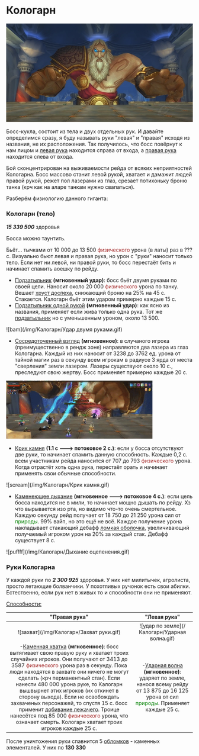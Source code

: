 # Кологарн #

![mosh](/img/Калогарн/kologarn.jpg)

Босс-кукла, состоит из тела и двух отдельных рук. И давайте определимся сразу, я буду называть руки "левая" и "правая" исходя из названия, не их расположения. Так получилось, что босс повёрнут к нам лицом и [левая рука](https://www.wowhead.com/ru/npc=32933) находится справа от входа, а [правая рука](https://www.wowhead.com/ru/npc=32934) находится слева от входа.

Бой сконцентрирован на выживаемости рейда от всяких неприятностей Кологарна. Босс массово станит левой рукой,  хватает и дамажит людей правой рукой, режет пол лазерами из глаз, срезает потихоньку броню танка (крч как на аларе танкам нужно свапаться). 

Разберём физиологию данного гиганта:

### Кологарн (тело) ###

***15 339 500*** здоровья

Босса можно таунтить.

Бьёт... тычками от 10 000 до 13 500 <span style = "color:brown"> физического </span> урона (в латы) раз в ??? с. Визуально бьют левая и правая рука, но урон с "руки" наносит только тело. Если нет ни левой, ни правой руки, то босс перестаёт бить и начинает спамить аоешку по рейду.

 - [Подзатыльник](https://www.wowhead.com/wotlk/ru/spell=64003) **(мгновенный удар)**: босс бьёт двумя руками по своей цели. Наносит около 20 000 <span style = "color:brown"> физического </span> урона по танку. Вешает [хруст доспеха](https://www.wowhead.com/wotlk/ru/spell=64002), снижающий броню на 25% на 45 с. Стакается. Калогарн бьёт этим ударом примерно каждые 15 с.
 - [Подзатыльник одной рукой](https://www.wowhead.com/wotlk/ru/spell=64006) **(мгновенный удар)**: как ясно из названия, применяет если жива только одна рука. Тот же [подзатыльник](https://www.wowhead.com/wotlk/ru/spell=64003) но с уменьшенным уроном, около 13 500.

![bam](/img/Калогарн/Удар двумя руками.gif)

 - [Сосредоточенный взгляд](https://www.wowhead.com/wotlk/ru/spell=63976) **(мгновенное)**: в случаного игрока (преимущественно в рендж зоне) направляются два лазера из глаз Кологарна. Каждый из них наносит от 3238 до 3762 ед. урона от тайной магии раз в секунду всем игрокам в радиусе 3 ярда от места "сверления" земли лазером. Лазеры существуют около 10 с., преследуют свою жертву. Босс применяет примерно каждые 20 с.

![lazers](/img/Калогарн/Лазеры.gif)

 - [Крик камня](https://www.wowhead.com/wotlk/ru/spell=64005) **(1.1 с ---> потоковое 2 с.)**: если у босса отсутствуют две руки, то начинает спамить данную способность. Каждые 0,2 с. всем участникам рейда наносится от 707 до 793 <span style = "color:brown">физического</span> урона. Когда отрастёт хоть одна рука, перестаёт орать и начинает применять свои обычные способности.

![scream](/img/Калогарн/Крик камня.gif)

 - [Каменеющее дыхание](https://www.wowhead.com/wotlk/ru/spell=63980) **(мгновенное ---> потоковое 4 с.)**: если цель босса находится не в мили, то начинает мощно дышать по рейду. Хз что вырывается изо рта, но видимо что-то очень смертельное. Каждую секунду рейд получает от 18 750 до 21 250 урона сил от <span style = "color:green">природы</span>. 99% вайп, но это ещё не всё. Каждое получение урона накладывает стакающий дебафф [ломкая оболочка](https://www.wowhead.com/wotlk/ru/spell=62055), увеличивающий получаемый игроком урон на 20% за каждый стак. Дебафф существует 8 с.

![puffff](/img/Калогарн/Дыхание оцепенения.gif)

### Руки Кологарна ###

У каждой руки по ***2 300 925*** здоровья. У них нет милитычек, агролиста, просто летающие болванчики. У похотливых ручонок есть свои абилки. Естественно, если рук нет в живых то и способности они не применяют.

<u>Способности:</u>

|"Правая рука"|"Левая рука"|
|:---:|:---:|
|![захват](/img/Калогарн/Захват руки.gif)|![удар по земле](/Калогарн/Ударная волна.gif)|
|-[Каменная хватка](https://www.wowhead.com/wotlk/ru/spell=64292) **(мгновенное)**: босс вытягивает свою правую руку и хватает троих случайних игроков. Они получают от 3413 до 3587 <span style = "color:brown">физического</span> урона раз в секунду. Пока люди находятся в захвате они ничего не могут сделать (крч перманентный стан). Если нанести 480 000 урона руке, то Калогарн вышвырнет этих игроков (их откинет в сторону выхода). Если не освобождать захваченых персонажей, то спустя 15 с. босс применит [добивание лежачего](https://www.wowhead.com/wotlk/ru/spell=64702). Троице нанесётся под 85 000 <span style = "color:brown">физического</span> урона, что означает смерть. Кологарн хватает троих игроков каждые 25 с.| -[Ударная волна](https://www.wowhead.com/wotlk/ru/spell=63982) **(мгновенное)**: ударяет по земле, нанося всему рейду от  13 875 до 16 125 урона от сил <span style = "color:green">природы</span>. Применяет каждые 25 с.|

После уничтожения руки спавнится 5 [обломков](https://www.wowhead.com/ru/npc=33768) - каменных элементалей. У них по **130 330** 

